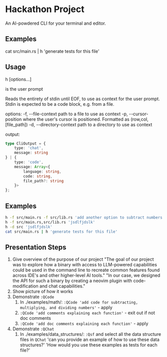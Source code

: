 # Hackathon Project

An AI-powdered CLI for your terminal and editor.

## Examples

cat src/main.rs | h 'generate tests for this file'

## Usage

h \[options...] <PROMPT>

<PROMPT> is the user prompt

Reads the entirety of stdin until EOF, to use as context for the user prompt. Stdin is expected to be a code block, e.g. from a file.

options:
-f, --file-context                path to a file to use as context
-p, --cursor-position             where the user's cursor is positioned. Formatted as (row,col,[file_path])
-d, --directory-context           path to a directory to use as context

output:
```typescript
type CliOutput = {
    type: 'chat',
    message: string
} | {
    type: 'code',
    message: Array<{
        language: string,
        code: string,
        file_path?: string
    }>
};
```


## Examples 

```sh
h -f src/main.rs -f src/lib.rs 'add another option to subtract numbers'
h -f src/main.rs,src/lib.rs 'jsdlfjdslk'
h -d src 'jsdlfjdslk'
cat src/main.rs | h 'generate tests for this file'
```

## Presentation Steps

1. Give overview of the purpose of our project
"The goal of our project was to explore how a binary with access to LLM-powered capabilities could be used
in the command line to recreate common features found across IDE's and other higher-level AI tools."
"In our case, we designed the API for such a binary by creating a neovim plugin with code-modification and
chat capabilities."
2. Show picture of how it works
3. Demonstrate `:QCode`
    1. In ./examples/math/: `:QCode 'add code for subtracting, multiplying, and dividing numbers'` - apply
    2. `:QCode 'add comments explaining each function'` - exit out if not doc comments
    3. `:QCode 'add doc comments explaining each function'` - apply
    <!-- 4. `:QCode 'make these math functions generic'` - apply -->
4. Demonstrate `:QChat`
    1. In ./examples/data_structures/:
        `:Qsf` and select all the data structure files
        in `QChat` 'can you provide an example of how to use these data structures?'
        'How would you use these examples as tests for each file?'

